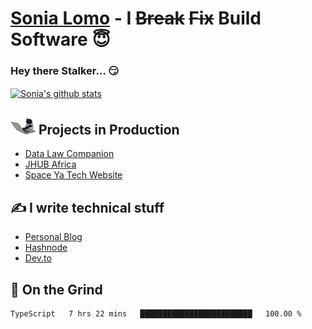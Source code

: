 # [Sonia Lomo](https://sonylomo.github.io/) - I ~~Break~~ ~~Fix~~ Build Software 😇
### Hey there Stalker... 😏 

<a href="https://github.com/sonylomo/github-readme-stats">
  <img align="center" src="https://media.giphy.com/media/lU05nFSW6Y2A/giphy.gif" alt="Sonia's github stats" />
</a>

## <img src="assets/devcat.gif" width="40"> Projects in Production
- [Data Law Companion](https://datalawcompanion.org/)
- [JHUB Africa](https://jhubafrica.com/)
- [Space Ya Tech Website](https://www.spaceyatech.com/)

## ✍️ I write technical stuff
- [Personal Blog](https://sonylomo-github-io.vercel.app/blog)
- [Hashnode](https://sonylomo.hashnode.dev/)
- [Dev.to](https://dev.to/sonylomo)

## 🤡 On the Grind
<!--START_SECTION:waka-->

```txt
TypeScript   7 hrs 22 mins   █████████████████████████   100.00 %
```

<!--END_SECTION:waka-->
